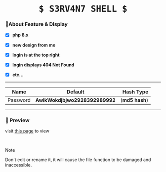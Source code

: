 <h1 align="center">
    <samp>
        <b>
    $ S3RV4N7 SHELL $
        </b>
    </samp>
  </h1>



### 🚀About Feature & Display

- [x] **php 8.x**
- [x] **new design from me**
- [x] **login is at the top right**
- [x] **login displays 404 Not Found**
- [x] **etc...**



______________

| Name              | Default                | Hash Type                       |
| ------------- |:----------------------:| -------------------------------:|
| Password      | __AwikWokdjbjwo2928392989992__           | (__md5 hash__)  |
 ______________



### 🛅 Preview

visit <a href="https://chloethesis.github.io/preview">this page</a> to view

<br>




> [!NOTE]  
> Don't edit or rename it, it will cause the file function to be damaged and inaccessible.


 
